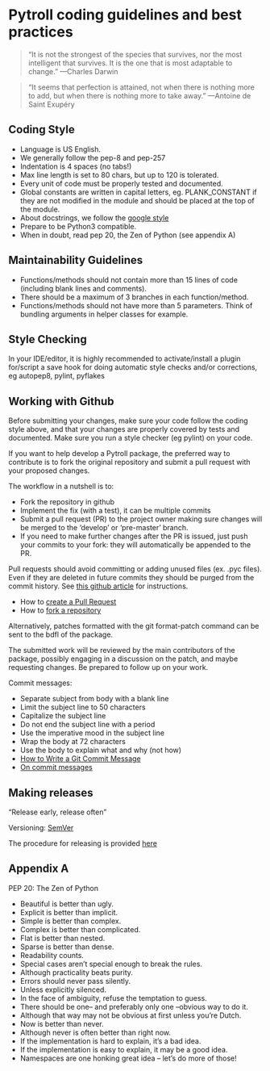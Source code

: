 # Pytroll coding guidelines and best practices

> “It is not the strongest of the species that survives,
> nor the most intelligent that survives.
> It is the one that is most adaptable to change.”
—Charles Darwin

> “It seems that perfection is attained,
> not when there is nothing more to add,
> but when there is nothing more to take away.”
—Antoine de Saint Exupéry

## Coding Style

- Language is US English.
- We generally follow the pep-8 and pep-257
- Indentation is 4 spaces (no tabs!)
- Max line length is set to 80 chars, but up to 120 is tolerated.
- Every unit of code must be properly tested and documented.
- Global constants are written in capital letters, eg. PLANK_CONSTANT if they are not modified in the module and should be placed at the top of the module.
- About docstrings, we follow the [google style](https://google.github.io/styleguide/pyguide.html?showone=Comments#Comments)
- Prepare to be Python3 compatible.
- When in doubt, read pep 20, the Zen of Python (see appendix A)

## Maintainability Guidelines

- Functions/methods should not contain more than 15 lines of code (including blank lines and comments).
- There should be a maximum of 3 branches in each function/method.
- Functions/methods should not have more than 5 parameters. Think of bundling arguments in helper classes for example.

## Style Checking

In your IDE/editor, it is highly recommended to activate/install a plugin for/script a save hook for doing automatic style checks and/or corrections, eg autopep8, pylint, pyflakes

## Working with Github

Before submitting your changes, make sure your code follow the coding style above, and that your changes are properly covered by tests and documented. Make sure you run a style checker (eg pylint) on your code.

If you want to help develop a Pytroll package, the preferred way to contribute is to fork the original repository and submit a pull request with your proposed changes.

The workflow in a nutshell is to:
- Fork the repository in github
- Implement the fix (with a test), it can be multiple commits
- Submit a pull request (PR) to the project owner making sure changes will be merged to the ‘develop’ or ‘pre-master’ branch.
- If you need to make further changes after the PR is issued, just push your commits to your fork: they will automatically be appended to the PR.

Pull requests should avoid committing or adding unused files (ex. .pyc files). Even if they are deleted in future commits they should be purged from the commit history. See [this github article](https://help.github.com/articles/removing-sensitive-data-from-a-repository/) for instructions.

- How to [create a Pull Request](https://help.github.com/articles/creating-a-pull-request/)
- How to [fork a repository](https://help.github.com/articles/fork-a-repo/)

Alternatively, patches formatted with the git format-patch command can be sent to the bdfl of the package.

The submitted work will be reviewed by the main contributors of the package, possibly engaging in a discussion on the patch, and maybe requesting changes. Be prepared to follow up on your work.

Commit messages:
- Separate subject from body with a blank line
- Limit the subject line to 50 characters
- Capitalize the subject line
- Do not end the subject line with a period
- Use the imperative mood in the subject line
- Wrap the body at 72 characters
- Use the body to explain what and why (not how)
- [How to Write a Git Commit Message](http://chris.beams.io/posts/git-commit/)
- [On commit messages](http://who-t.blogspot.de/2009/12/on-commit-messages.html)

## Making releases

“Release early, release often”

Versioning: [SemVer](http://semver.org/)

The procedure for releasing is provided [here](https://github.com/pytroll/pytroll/wiki/Making-a-release)

## Appendix A

PEP 20: The Zen of Python

- Beautiful is better than ugly.
- Explicit is better than implicit.
- Simple is better than complex.
- Complex is better than complicated.
- Flat is better than nested.
- Sparse is better than dense.
- Readability counts.
- Special cases aren’t special enough to break the rules.
- Although practicality beats purity.
- Errors should never pass silently.
- Unless explicitly silenced.
- In the face of ambiguity, refuse the temptation to guess.
- There should be one– and preferably only one –obvious way to do it.
- Although that way may not be obvious at first unless you’re Dutch.
- Now is better than never.
- Although never is often better than right now.
- If the implementation is hard to explain, it’s a bad idea.
- If the implementation is easy to explain, it may be a good idea.
- Namespaces are one honking great idea – let’s do more of those!
